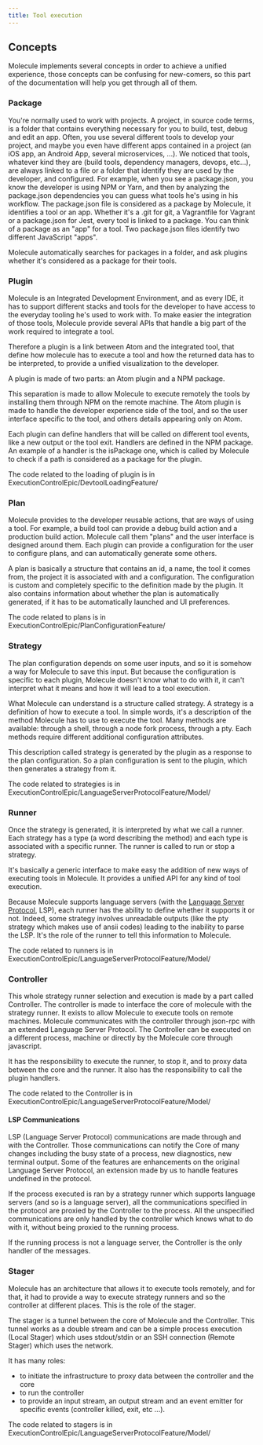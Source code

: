 ```yaml
---
title: Tool execution
---
```


## Concepts

Molecule implements several concepts in order to achieve a unified experience, those concepts can be confusing for new-comers, so this part of the documentation will help you get through all of them.

### Package

You're normally used to work with projects. A project, in source code terms, is a folder that contains everything necessary for you to build, test, debug and edit an app. Often, you use several different tools to develop your project, and maybe you even have different apps contained in a project (an iOS app, an Android App, several microservices, ...). We noticed that tools, whatever kind they are (build tools, dependency managers, devops, etc...), are always linked to a file or a folder that identify they are used by the developer, and configured. For example, when you see a package.json, you know the developer is using NPM or Yarn, and then by analyzing the package.json dependencies you can guess what tools he's using in his workflow. The package.json file is considered as a package by Molecule, it identifies a tool or an app. Whether it's a .git for git, a Vagrantfile for Vagrant or a package.json for Jest, every tool is linked to a package. You can think of a package as an "app" for a tool. Two package.json files identify two different JavaScript "apps".

Molecule automatically searches for packages in a folder, and ask plugins whether it's considered as a package for their tools.

### Plugin

Molecule is an Integrated Development Environment, and as every IDE, it has to support different stacks and tools for the developer to have access to the everyday tooling he's used to work with. To make easier the integration of those tools, Molecule provide several APIs that handle a big part of the work required to integrate a tool.

Therefore a plugin is a link between Atom and the integrated tool, that define how molecule has to execute a tool and how the returned data has to be interpreted, to provide a unified visualization to the developer.

A plugin is made of two parts: an Atom plugin and a NPM package.

This separation is made to allow Molecule to execute remotely the tools by installing them through NPM on the remote machine. The Atom plugin is made to handle the developer experience side of the tool, and so the user interface specific to the tool, and others details appearing only on Atom.

Each plugin can define handlers that will be called on different tool events, like a new output or the tool exit. Handlers are defined in the NPM package. An example of a handler is the isPackage one, which is called by Molecule to check if a path is considered as a package for the plugin.

The code related to the loading of plugin is in ExecutionControlEpic/DevtoolLoadingFeature/

### Plan

Molecule provides to the developer reusable actions, that are ways of using a tool. For example, a build tool can provide a debug build action and a production build action. Molecule call them "plans" and the user interface is designed around them. Each plugin can provide a configuration for the user to configure plans, and can automatically generate some others.

A plan is basically a structure that contains an id, a name, the tool it comes from, the project it is associated with and a configuration. The configuration is custom and completely specific to the definition made by the plugin. It also contains information about whether the plan is automatically generated, if it has to be automatically launched and UI preferences.

The code related to plans is in ExecutionControlEpic/PlanConfigurationFeature/

### Strategy

The plan configuration depends on some user inputs, and so it is somehow a way for Molecule to save this input. But because the configuration is specific to each plugin, Molecule doesn't know what to do with it, it can't interpret what it means and how it will lead to a tool execution.

What Molecule can understand is a structure called strategy. A strategy is a definition of how to execute a tool. In simple words, it's a description of the method Molecule has to use to execute the tool. Many methods are available: through a shell, through a node fork process, through a pty. Each methods require different additional configuration attributes.

This description called strategy is generated by the plugin as a response to the plan configuration. So a plan configuration is sent to the plugin, which then generates a strategy from it.

The code related to strategies is in ExecutionControlEpic/LanguageServerProtocolFeature/Model/

### Runner

Once the strategy is generated, it is interpreted by what we call a runner. Each strategy has a type (a word describing the method) and each type is associated with a specific runner. The runner is called to run or stop a strategy.

It's basically a generic interface to make easy the addition of new ways of executing tools in Molecule. It provides a unified API for any kind of tool execution.

Because Molecule supports language servers (with the [Language Server Protocol](https://microsoft.github.io/language-server-protocol/), LSP), each runner has the ability to define whether it supports it or not. Indeed, some strategy involves unreadable outputs (like the pty strategy which makes use of ansii codes) leading to the inability to parse the LSP. It's the role of the runner to tell this information to Molecule.

The code related to runners is in ExecutionControlEpic/LanguageServerProtocolFeature/Model/

### Controller

This whole strategy runner selection and execution is made by a part called Controller. The controller is made to interface the core of molecule with the strategy runner. It exists to allow Molecule to execute tools on remote machines. Molecule communicates with the controller through json-rpc with an extended Language Server Protocol. The Controller can be executed on a different process, machine or directly by the Molecule core through javascript.

It has the responsibility to execute the runner, to stop it, and to proxy data between the core and the runner. It also has the responsibility to call the plugin handlers.

The code related to the Controller is in ExecutionControlEpic/LanguageServerProtocolFeature/Model/

#### LSP Communications

LSP (Language Server Protocol) communications are made through and with the Controller. Those communications can notify the Core of many changes including the busy state of a process, new diagnostics, new terminal output. Some of the features are enhancements on the original Language Server Protocol, an extension made by us to handle features undefined in the protocol.

If the process executed is ran by a strategy runner which supports language servers (and so is a language server), all the communications specified in the protocol are proxied by the Controller to the process. All the unspecified communications are only handled by the controller which knows what to do with it, without being proxied to the running process.

If the running process is not a language server, the Controller is the only handler of the messages.

### Stager

Molecule has an architecture that allows it to execute tools remotely, and for that, it had to provide a way to execute strategy runners and so the controller at different places. This is the role of the stager.

The stager is a tunnel between the core of Molecule and the Controller. This tunnel works as a double stream and can be a simple process execution (Local Stager) which uses stdout/stdin or an SSH connection (Remote Stager) which uses the network.

It has many roles:

- to initiate the infrastructure to proxy data between the controller and the core
- to run the controller
- to provide an input stream, an output stream and an event emitter for specific events (controller killed, exit, etc ...).

The code related to stagers is in ExecutionControlEpic/LanguageServerProtocolFeature/Model/
